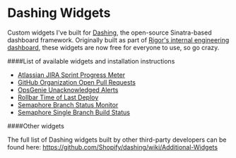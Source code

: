 Dashing Widgets
===============

Custom widgets I've built for [Dashing](http://dashing.io), the open-source Sinatra-based dashboard framework. Originally built as part of [Rigor's internal engineering dashboard](http://rigor.com/blog/2014/08/internal-dashboard-kpis-apis-raspberry-pis), these widgets are now free for everyone to use, so go crazy.

####List of available widgets and installation instructions

- [Atlassian JIRA Sprint Progress Meter](https://gist.github.com/dragonai/a1dae02d476f6055f82a)
- [GitHub Organization Open Pull Requests](https://gist.github.com/dragonai/9d91e0f0bc78265e8281)
- [OpsGenie Unacknowledged Alerts](https://gist.github.com/dragonai/83cf1aed44124ce7ac04)
- [Rollbar Time of Last Deploy](https://gist.github.com/dragonai/fab612ffc94403b687e5)
- [Semaphore Branch Status Monitor](https://gist.github.com/dragonai/bfa70e8e85a5f64b44aa)
- [Semaphore Single Branch Build Status](https://gist.github.com/dragonai/14b561fd3a8a112cb558)

####Other widgets

The full list of Dashing widgets built by other third-party developers can be found here:
https://github.com/Shopify/dashing/wiki/Additional-Widgets